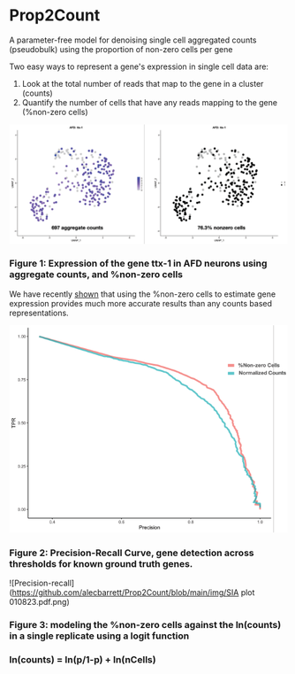 # Prop2Count
A parameter-free model for denoising single cell aggregated counts (pseudobulk) using the proportion of non-zero cells per gene


Two easy ways to represent a gene's expression in single cell data are:
1. Look at the total number of reads that map to the gene in a cluster (counts)
2. Quantify the number of cells that have any reads mapping to the gene (%non-zero cells)

![ttx-1](https://github.com/alecbarrett/Prop2Count/blob/main/img/Untitled-1.png)
### Figure 1: Expression of the gene ttx-1 in AFD neurons using aggregate counts, and %non-zero cells


We have recently [shown](https://github.com/cengenproject/Thresholding_sc) that using the %non-zero cells to estimate gene expression provides much more accurate results than any counts based representations.

![Precision-recall](https://github.com/alecbarrett/Prop2Count/blob/main/img/precision_recall.png)
### Figure 2: Precision-Recall Curve, gene detection across thresholds for known ground truth genes. 



![Precision-recall](https://github.com/alecbarrett/Prop2Count/blob/main/img/SIA plot 010823.pdf.png)
### Figure 3: modeling the %non-zero cells against the ln(counts) in a single replicate using a logit function
### ln(counts) = ln(p/1-p) + ln(nCells)
